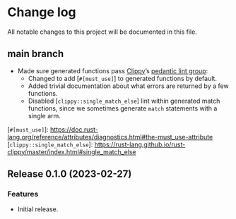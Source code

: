 # Change log

All notable changes to this project will be documented in this file.

## main branch

* Made sure generated functions pass [Clippy]’s [pedantic lint group]:
  * Changed to add [`#[must_use]`] to generated functions by default.
  * Added trivial documentation about what errors are returned by a few
    functions.
  * Disabled [`clippy::single_match_else`] lint within generated match
    functions, since we sometimes generate `match` statements with a single arm.

[Clippy]: https://doc.rust-lang.org/stable/clippy/index.html
[pedantic lint group]: https://doc.rust-lang.org/stable/clippy/usage.html#clippypedantic
[`#[must_use]`]: https://doc.rust-lang.org/reference/attributes/diagnostics.html#the-must_use-attribute
[`clippy::single_match_else`]: https://rust-lang.github.io/rust-clippy/master/index.html#single_match_else

## Release 0.1.0 (2023-02-27)

### Features

* Initial release.
